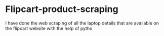 # Flipcart-product-scraping

I have done the web scraping of all the laptop details that are available on the flipcart website with the help of pytho
